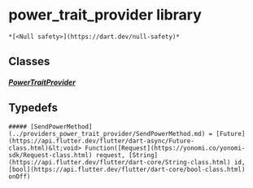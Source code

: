


# power_trait_provider library






    *[<Null safety>](https://dart.dev/null-safety)*





## Classes

##### [PowerTraitProvider](../providers_power_trait_provider/PowerTraitProvider-class.md)



 









## Typedefs


    ##### [SendPowerMethod](../providers_power_trait_provider/SendPowerMethod.md) = [Future](https://api.flutter.dev/flutter/dart-async/Future-class.html)&lt;void> Function([Request](https://yonomi.co/yonomi-sdk/Request-class.html) request, [String](https://api.flutter.dev/flutter/dart-core/String-class.html) id, [bool](https://api.flutter.dev/flutter/dart-core/bool-class.html) onOff)
    


       
    









